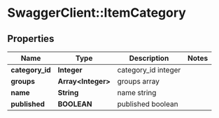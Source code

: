 # SwaggerClient::ItemCategory

## Properties
Name | Type | Description | Notes
------------ | ------------- | ------------- | -------------
**category_id** | **Integer** | category_id integer | 
**groups** | **Array&lt;Integer&gt;** | groups array | 
**name** | **String** | name string | 
**published** | **BOOLEAN** | published boolean | 


